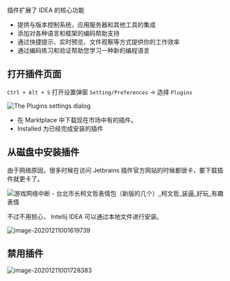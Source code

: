插件扩展了 IDEA 的核心功能

- 提供与版本控制系统，应用服务器和其他工具的集成
- 添加对各种语言和框架的编码帮助支持
- 通过快捷提示、实时预览、文件观察等方式提供你的工作效率
- 通过编码练习和验证帮助您学习一种新的编程语言



## 打开插件页面

`Ctrl + Alt + S` 打开设置弹窗 `Setting/Preferences`  -> 选择 `Plugins`

![The Plugins settings dialog](https://www.jetbrains.com/help/img/idea/2020.3/plugins_settings.png)

- 在 Marktplace 中下载现在市场中有的插件。
- Installed 为已经完成安装的插件



## 从磁盘中安装插件

由于网络原因，很多时候在访问 Jetbrains 插件官方网站的时候都很卡，要下载插件就更卡了。

![游戏网络中断 - 台北市长柯文哲表情包（新版的几个）_柯文哲_装逼_好玩_有趣表情](../.vuepress/public/ceeb653ejw1f9vyu0fmqtg206y06y11u.gif)



不过不用担心， Intellij IDEA 可以通过本地文件进行安装。

![image-20201211001619739](../.vuepress/public/image-20201211001619739.png)



## 禁用插件

![image-20201211001728383](../.vuepress/public/image-20201211001728383.png)

